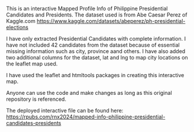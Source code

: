 This is an interactive Mapped Profile Info of Philippine Presidential Candidates and Presidents. 
The dataset used is from Abe Caesar Perez of Kaggle.com <https://www.kaggle.com/datasets/abeperez/ph-presidential-elections>

I have only extracted Presidential Candidates with complete information. I have not included 42 candidates from the dataset because of essential missing information such as city, province aand others. 
I have also added two additional columns for the dataset, lat and lng to map city locations on the leaflet map used. 

I have used the leaflet and htmltools packages in creating this interactive map. 

Anyone can use the code and make changes as long as this original repository is referenced. 

The deployed interactive file can be found here: <https://rpubs.com/rnx2024/mapped-info-philippine-presidential-candidates-presidents>

